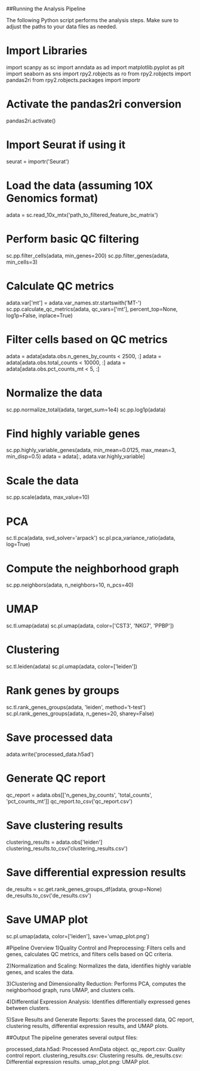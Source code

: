 ##Running the Analysis Pipeline

The following Python script performs the analysis steps. Make sure to adjust the paths to your data files as needed.

# Import Libraries
import scanpy as sc
import anndata as ad
import matplotlib.pyplot as plt
import seaborn as sns
import rpy2.robjects as ro
from rpy2.robjects import pandas2ri
from rpy2.robjects.packages import importr

# Activate the pandas2ri conversion
pandas2ri.activate()

# Import Seurat if using it
seurat = importr('Seurat')

# Load the data (assuming 10X Genomics format)
adata = sc.read_10x_mtx('path_to_filtered_feature_bc_matrix')

# Perform basic QC filtering
sc.pp.filter_cells(adata, min_genes=200)
sc.pp.filter_genes(adata, min_cells=3)

# Calculate QC metrics
adata.var['mt'] = adata.var_names.str.startswith('MT-')
sc.pp.calculate_qc_metrics(adata, qc_vars=['mt'], percent_top=None, log1p=False, inplace=True)

# Filter cells based on QC metrics
adata = adata[adata.obs.n_genes_by_counts < 2500, :]
adata = adata[adata.obs.total_counts < 10000, :]
adata = adata[adata.obs.pct_counts_mt < 5, :]

# Normalize the data
sc.pp.normalize_total(adata, target_sum=1e4)
sc.pp.log1p(adata)

# Find highly variable genes
sc.pp.highly_variable_genes(adata, min_mean=0.0125, max_mean=3, min_disp=0.5)
adata = adata[:, adata.var.highly_variable]

# Scale the data
sc.pp.scale(adata, max_value=10)

# PCA
sc.tl.pca(adata, svd_solver='arpack')
sc.pl.pca_variance_ratio(adata, log=True)

# Compute the neighborhood graph
sc.pp.neighbors(adata, n_neighbors=10, n_pcs=40)

# UMAP
sc.tl.umap(adata)
sc.pl.umap(adata, color=['CST3', 'NKG7', 'PPBP'])

# Clustering
sc.tl.leiden(adata)
sc.pl.umap(adata, color=['leiden'])

# Rank genes by groups
sc.tl.rank_genes_groups(adata, 'leiden', method='t-test')
sc.pl.rank_genes_groups(adata, n_genes=20, sharey=False)

# Save processed data
adata.write('processed_data.h5ad')

# Generate QC report
qc_report = adata.obs[['n_genes_by_counts', 'total_counts', 'pct_counts_mt']]
qc_report.to_csv('qc_report.csv')

# Save clustering results
clustering_results = adata.obs['leiden']
clustering_results.to_csv('clustering_results.csv')

# Save differential expression results
de_results = sc.get.rank_genes_groups_df(adata, group=None)
de_results.to_csv('de_results.csv')

# Save UMAP plot
sc.pl.umap(adata, color=['leiden'], save='umap_plot.png')


#Pipeline Overview
1)Quality Control and Preprocessing: Filters cells and genes, calculates QC metrics, and filters cells based on QC criteria.

2)Normalization and Scaling: Normalizes the data, identifies highly variable genes, and scales the data.

3)Clustering and Dimensionality Reduction: Performs PCA, computes the neighborhood graph, runs UMAP, and clusters cells.

4)Differential Expression Analysis: Identifies differentially expressed genes between clusters.

5)Save Results and Generate Reports: Saves the processed data, QC report, clustering results, differential expression results, and UMAP plots.

##Output
The pipeline generates several output files:

processed_data.h5ad: Processed AnnData object.
qc_report.csv: Quality control report.
clustering_results.csv: Clustering results.
de_results.csv: Differential expression results.
umap_plot.png: UMAP plot.